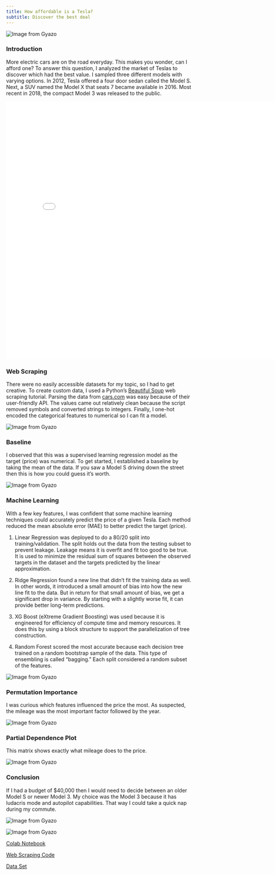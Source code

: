 ```yaml
---
title: How affordable is a Tesla?
subtitle: Discover the best deal
---
```


![Image from Gyazo](https://i.gyazo.com/b4909ddda901d11611d1a12de6aef764.jpg)

### Introduction

More electric cars are on the road everyday. This makes you wonder, can I afford one?  To answer this question, I analyzed the market of Teslas to discover which had the best value. I sampled three different models with varying options. In 2012, Tesla offered a four door sedan called the Model S. Next, a SUV named the Model X that seats 7 became available in 2016. Most recent in 2018, the compact Model 3 was released to the public.

<iframe width="800" height="700" frameborder="0" scrolling="no" src="//plotly.com/~egrinalds/32.embed"></iframe>

### Web Scraping

There were no easily accessible datasets for my topic, so I had to get creative. To create custom data, I used a Python’s [Beautiful Soup](https://www.youtube.com/watch?v=ng2o98k983k&t=2467s) web scraping tutorial. Parsing the data from [cars.com](https://www.cars.com/for-sale/searchresults.action/?mdId=21655&mkId=28263&page=1&perPage=100&searchSource=PAGINATION&sort=relevance&stkTypId=28881&zc=99019) was easy because of their user-friendly API. The values came out relatively clean because the script removed symbols and converted strings to integers. Finally, I one-hot encoded the categorical features to numerical so I can fit a model.  

![Image from Gyazo](https://i.gyazo.com/5c96a8248dadb4d218ae1474bde1fa9f.png)

### Baseline
I observed that this was a supervised learning regression model as the target (price) was numerical. To get started, I established a baseline by taking the mean of the data. If you saw a Model S driving down the street then this is how you could guess it’s worth.

![Image from Gyazo](https://i.gyazo.com/a9d6aba437279f6b29882c3bc5e74608.png)

### Machine Learning

With a few key features, I was confident that some machine learning techniques could accurately predict the price of a given Tesla. Each method reduced the mean absolute error (MAE) to better predict the target (price). 

1. Linear Regression was deployed to do a 80/20 split into training/validation. The split holds out the data from the testing subset to prevent leakage. Leakage means it is overfit and fit too good to be true. It is used to minimize the residual sum of squares between the observed targets in the dataset and the targets predicted by the linear approximation.

2. Ridge Regression found a new line that didn’t fit the training data as well. In other words, it introduced a small amount of bias into how the new line fit to the data. But in return for that small amount of bias, we get a significant drop in variance. By starting with a slightly worse fit, it can provide better long-term predictions.

3. XG Boost (eXtreme Gradient Boosting) was used because it is engineered for efficiency of compute time and memory resources. It does this by using a block structure to support the parallelization of tree construction.

4. Random Forest scored the most accurate because each decision tree trained on a random bootstrap sample of the data. This type of ensembling is called “bagging.” Each split considered a random subset of the features.

![Image from Gyazo](https://i.gyazo.com/f3ee8c2dcd6e3dcaf41e9a3de8d948ac.png)

### Permutation Importance

I was curious which features influenced the price the most. As suspected, the mileage was the most important factor followed by the year.

![Image from Gyazo](https://i.gyazo.com/3ce5164b68f8a7864d0645a986c62954.png)

### Partial Dependence Plot

This matrix shows exactly what mileage does to the price. 

![Image from Gyazo](https://i.gyazo.com/c5f3c819170b7f2144eecb542324bdf8.png)


### Conclusion

If I had a budget of $40,000 then I would need to decide between an older Model S or newer Model 3. My choice was the Model 3 because it has ludacris mode and autopilot capabilities. That way I could take a quick nap during my commute.

![Image from Gyazo](https://i.gyazo.com/0352ef1af95d4a06c7eeaeb691ea1070.png)

![Image from Gyazo](https://i.gyazo.com/be548460e96f4774c1e65d649c09bcf4.jpg)

[Colab Notebook](https://colab.research.google.com/drive/1GBMrzD-7a66qA1hyg04GklvLMVqTLDiY?usp=sharing)

[Web Scraping Code](https://github.com/evan-grinalds/Unit-2-Build-Tesla/blob/master/webscrap.py)

[Data Set](https://github.com/evan-grinalds/Unit-2-Build/blob/master/data/models3x.csv)
